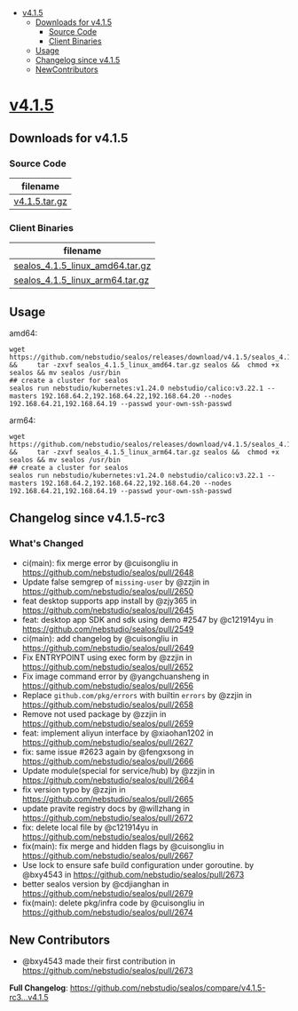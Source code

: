 - [v4.1.5](#v415httpsgithubcomnebstudiosealosreleasestagv415)
  - [Downloads for v4.1.5](#downloads-for-v415)
    - [Source Code](#source-code)
    - [Client Binaries](#client-binaries)
  - [Usage](#usage)
  - [Changelog since v4.1.5](#changelog-since-v415-rc3)
  - [NewContributors](#new-contributors)


# [v4.1.5](https://github.com/nebstudio/sealos/releases/tag/v4.1.5)

## Downloads for v4.1.5


### Source Code

filename |
-------- |
[v4.1.5.tar.gz](https://github.com/nebstudio/sealos/archive/refs/tags/v4.1.5.tar.gz) |

### Client Binaries

filename |
-------- |
[sealos_4.1.5_linux_amd64.tar.gz](https://github.com/nebstudio/sealos/releases/download/v4.1.5/sealos_4.1.5_linux_amd64.tar.gz) |
[sealos_4.1.5_linux_arm64.tar.gz](https://github.com/nebstudio/sealos/releases/download/v4.1.5/sealos_4.1.5_linux_arm64.tar.gz) |

## Usage

amd64:

```shell
wget  https://github.com/nebstudio/sealos/releases/download/v4.1.5/sealos_4.1.5_linux_amd64.tar.gz  &&     tar -zxvf sealos_4.1.5_linux_amd64.tar.gz sealos &&  chmod +x sealos && mv sealos /usr/bin
## create a cluster for sealos
sealos run nebstudio/kubernetes:v1.24.0 nebstudio/calico:v3.22.1 --masters 192.168.64.2,192.168.64.22,192.168.64.20 --nodes 192.168.64.21,192.168.64.19 --passwd your-own-ssh-passwd
```

arm64:

```shell
wget  https://github.com/nebstudio/sealos/releases/download/v4.1.5/sealos_4.1.5_linux_arm64.tar.gz  &&     tar -zxvf sealos_4.1.5_linux_arm64.tar.gz sealos &&  chmod +x sealos && mv sealos /usr/bin
## create a cluster for sealos
sealos run nebstudio/kubernetes:v1.24.0 nebstudio/calico:v3.22.1 --masters 192.168.64.2,192.168.64.22,192.168.64.20 --nodes 192.168.64.21,192.168.64.19 --passwd your-own-ssh-passwd
```


## Changelog since v4.1.5-rc3

### What's Changed
* ci(main): fix merge error by @cuisongliu in https://github.com/nebstudio/sealos/pull/2648
* Update false semgrep of `missing-user` by @zzjin in https://github.com/nebstudio/sealos/pull/2650
* feat desktop supports app install by @zjy365 in https://github.com/nebstudio/sealos/pull/2645
* feat: desktop app SDK and sdk using demo #2547 by @c121914yu in https://github.com/nebstudio/sealos/pull/2549
* ci(main): add changelog by @cuisongliu in https://github.com/nebstudio/sealos/pull/2649
* Fix ENTRYPOINT using exec form by @zzjin in https://github.com/nebstudio/sealos/pull/2652
* Fix image command error by @yangchuansheng in https://github.com/nebstudio/sealos/pull/2656
* Replace `github.com/pkg/errors` with builtin `errors` by @zzjin in https://github.com/nebstudio/sealos/pull/2658
* Remove not used package by @zzjin in https://github.com/nebstudio/sealos/pull/2659
* feat: implement aliyun interface by @xiaohan1202 in https://github.com/nebstudio/sealos/pull/2627
* fix: same issue #2623 again by @fengxsong in https://github.com/nebstudio/sealos/pull/2666
* Update module(special for service/hub) by @zzjin in https://github.com/nebstudio/sealos/pull/2664
* fix version typo by @zzjin in https://github.com/nebstudio/sealos/pull/2665
* update pravite registry docs by @willzhang in https://github.com/nebstudio/sealos/pull/2672
* fix: delete local file by @c121914yu in https://github.com/nebstudio/sealos/pull/2662
* fix(main): fix merge and hidden flags by @cuisongliu in https://github.com/nebstudio/sealos/pull/2667
* Use lock to ensure safe build configuration under goroutine. by @bxy4543 in https://github.com/nebstudio/sealos/pull/2673
* better sealos version by @cdjianghan in https://github.com/nebstudio/sealos/pull/2679
* fix(main): delete pkg/infra code by @cuisongliu in https://github.com/nebstudio/sealos/pull/2674

## New Contributors
* @bxy4543 made their first contribution in https://github.com/nebstudio/sealos/pull/2673

**Full Changelog**: https://github.com/nebstudio/sealos/compare/v4.1.5-rc3...v4.1.5


